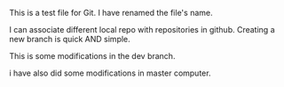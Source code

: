 This is a test file for Git.
I have renamed the file's name.

I can associate different local repo with repositories in github.
Creating a new branch is quick AND simple.

This is some modifications in the dev branch.

i have also did some modifications in master computer.

